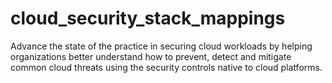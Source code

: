 # cloud_security_stack_mappings
Advance the state of the practice in securing cloud workloads by helping organizations better understand how to prevent, detect and mitigate common cloud threats using the security controls native to cloud platforms.

